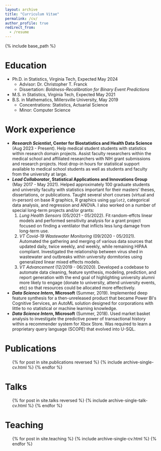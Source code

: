 ```yaml
---
layout: archive
title: "Curriculum Vitae"
permalink: /cv/
author_profile: true
redirect_from:
  - /resume
---
```


{% include base_path %}

Education
======
* Ph.D. in Statistics, Virginia Tech, Expected May 2024
  - Advisor: Dr. Christopher T. Franck
  - Dissertation: *Boldness-Recalibration for Binary Event Predictions*
* M.S. in Statistics, Virginia Tech, Expected May 2021
* B.S. in Mathematics, Millersville University, May 2019
  - Concentrations: Statistics, Actuarial Science
  - Minor: Computer Science

Work experience
======
* ***Research Scientist*, Center for Biostatistics and Health Data Science** (Aug 2023 - Present). Help medical student students with statistics within research domain projects. Assist faculty researchers within the medical school and affiliated researchers with NIH grant submissions and research projects. Host drop-in hours for statistical support available to medical school students as well as students and faculty from the university at large.
* ***Lead Collaborator*, Statistical Applications and Innovations Group** (May 2017 - May 2021). Helped approximately 100 graduate students and university faculty with statistics important for their masters' theses, dissertations, or publications. Taught several short courses (virtual and in-person) on base R graphics, R graphics using `ggplot2`, categorical data analysis, and regression and ANOVA. I also worked on a number of special long-term projects and/or grants:
	1. *Lung Health Sensors* (05/2021 - 05/2022). Fit random-effcts linear models and performed sensitivity analysis for a grant project focused on finding a ventilator that inflicts less lung damage from long-term use. 
	2. *VT Covid-19 Wastewater Monitoring* (09/2020 - 05/2021). Automated the gathering and merging of various data sources that updated daily, twice weekly, and weekly, while remaining HIPAA compliant. Investigated the relationship between virus shed in wastewater and outbreaks within university dormitories using generalized linear mixed effects models.
	3. *VT Advancement* (12/2019 - 06/2020). Developed a codebase to automate data cleaning, feature synthesis, modeling, prediction, and report generation with the end goal of highlighting university alumni more likely to engage (donate to university, attend university events, etc) so that resources could be allocated more effectively.
* ***Data Science Intern*, Microsoft** (Summer, 2019). Implemented deep feature synthesis for a then-unreleased product that became Power BI's Cognitive Services, an AutoML solution designed for corporations with little to no statistical or machine learning knowledge. 
* ***Data Science Intern*, Microsoft** (Summer, 2018). Used market basket analysis to investigate the predictive power of transactional history within a recommender system for Xbox Store. Was required to learn a proprietary query language (SCOPE) that evolved into U-SQL.

Publications
======
  <ul>{% for post in site.publications reversed %}
    {% include archive-single-cv.html %}
  {% endfor %}</ul>
  
Talks
======
  <ul>{% for post in site.talks reversed %}
    {% include archive-single-talk-cv.html %}
  {% endfor %}</ul>
  
Teaching
======
  <ul>{% for post in site.teaching %}
    {% include archive-single-cv.html %}
  {% endfor %}</ul>
  

